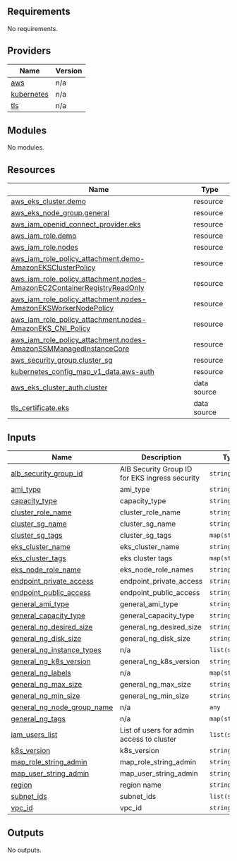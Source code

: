 <!-- BEGIN_TF_DOCS -->
## Requirements

No requirements.

## Providers

| Name | Version |
|------|---------|
| <a name="provider_aws"></a> [aws](#provider\_aws) | n/a |
| <a name="provider_kubernetes"></a> [kubernetes](#provider\_kubernetes) | n/a |
| <a name="provider_tls"></a> [tls](#provider\_tls) | n/a |

## Modules

No modules.

## Resources

| Name | Type |
|------|------|
| [aws_eks_cluster.demo](https://registry.terraform.io/providers/hashicorp/aws/latest/docs/resources/eks_cluster) | resource |
| [aws_eks_node_group.general](https://registry.terraform.io/providers/hashicorp/aws/latest/docs/resources/eks_node_group) | resource |
| [aws_iam_openid_connect_provider.eks](https://registry.terraform.io/providers/hashicorp/aws/latest/docs/resources/iam_openid_connect_provider) | resource |
| [aws_iam_role.demo](https://registry.terraform.io/providers/hashicorp/aws/latest/docs/resources/iam_role) | resource |
| [aws_iam_role.nodes](https://registry.terraform.io/providers/hashicorp/aws/latest/docs/resources/iam_role) | resource |
| [aws_iam_role_policy_attachment.demo-AmazonEKSClusterPolicy](https://registry.terraform.io/providers/hashicorp/aws/latest/docs/resources/iam_role_policy_attachment) | resource |
| [aws_iam_role_policy_attachment.nodes-AmazonEC2ContainerRegistryReadOnly](https://registry.terraform.io/providers/hashicorp/aws/latest/docs/resources/iam_role_policy_attachment) | resource |
| [aws_iam_role_policy_attachment.nodes-AmazonEKSWorkerNodePolicy](https://registry.terraform.io/providers/hashicorp/aws/latest/docs/resources/iam_role_policy_attachment) | resource |
| [aws_iam_role_policy_attachment.nodes-AmazonEKS_CNI_Policy](https://registry.terraform.io/providers/hashicorp/aws/latest/docs/resources/iam_role_policy_attachment) | resource |
| [aws_iam_role_policy_attachment.nodes-AmazonSSMManagedInstanceCore](https://registry.terraform.io/providers/hashicorp/aws/latest/docs/resources/iam_role_policy_attachment) | resource |
| [aws_security_group.cluster_sg](https://registry.terraform.io/providers/hashicorp/aws/latest/docs/resources/security_group) | resource |
| [kubernetes_config_map_v1_data.aws-auth](https://registry.terraform.io/providers/hashicorp/kubernetes/latest/docs/resources/config_map_v1_data) | resource |
| [aws_eks_cluster_auth.cluster](https://registry.terraform.io/providers/hashicorp/aws/latest/docs/data-sources/eks_cluster_auth) | data source |
| [tls_certificate.eks](https://registry.terraform.io/providers/hashicorp/tls/latest/docs/data-sources/certificate) | data source |

## Inputs

| Name | Description | Type | Default | Required |
|------|-------------|------|---------|:--------:|
| <a name="input_alb_security_group_id"></a> [alb\_security\_group\_id](#input\_alb\_security\_group\_id) | AlB Security Group ID for EKS ingress security | `string` | n/a | yes |
| <a name="input_ami_type"></a> [ami\_type](#input\_ami\_type) | ami\_type | `string` | n/a | yes |
| <a name="input_capacity_type"></a> [capacity\_type](#input\_capacity\_type) | capacity\_type | `string` | n/a | yes |
| <a name="input_cluster_role_name"></a> [cluster\_role\_name](#input\_cluster\_role\_name) | cluster\_role\_name | `string` | n/a | yes |
| <a name="input_cluster_sg_name"></a> [cluster\_sg\_name](#input\_cluster\_sg\_name) | cluster\_sg\_name | `string` | n/a | yes |
| <a name="input_cluster_sg_tags"></a> [cluster\_sg\_tags](#input\_cluster\_sg\_tags) | cluster\_sg\_tags | `map(string)` | n/a | yes |
| <a name="input_eks_cluster_name"></a> [eks\_cluster\_name](#input\_eks\_cluster\_name) | eks\_cluster\_name | `string` | n/a | yes |
| <a name="input_eks_cluster_tags"></a> [eks\_cluster\_tags](#input\_eks\_cluster\_tags) | eks cluster tags | `map(string)` | n/a | yes |
| <a name="input_eks_node_role_name"></a> [eks\_node\_role\_name](#input\_eks\_node\_role\_name) | eks\_node\_role\_names | `string` | n/a | yes |
| <a name="input_endpoint_private_access"></a> [endpoint\_private\_access](#input\_endpoint\_private\_access) | endpoint\_private\_access | `string` | n/a | yes |
| <a name="input_endpoint_public_access"></a> [endpoint\_public\_access](#input\_endpoint\_public\_access) | endpoint\_public\_access | `string` | n/a | yes |
| <a name="input_general_ami_type"></a> [general\_ami\_type](#input\_general\_ami\_type) | general\_ami\_type | `string` | n/a | yes |
| <a name="input_general_capacity_type"></a> [general\_capacity\_type](#input\_general\_capacity\_type) | general\_capacity\_type | `string` | n/a | yes |
| <a name="input_general_ng_desired_size"></a> [general\_ng\_desired\_size](#input\_general\_ng\_desired\_size) | general\_ng\_desired\_size | `string` | n/a | yes |
| <a name="input_general_ng_disk_size"></a> [general\_ng\_disk\_size](#input\_general\_ng\_disk\_size) | general\_ng\_disk\_size | `string` | n/a | yes |
| <a name="input_general_ng_instance_types"></a> [general\_ng\_instance\_types](#input\_general\_ng\_instance\_types) | n/a | `list(string)` | `[]` | no |
| <a name="input_general_ng_k8s_version"></a> [general\_ng\_k8s\_version](#input\_general\_ng\_k8s\_version) | general\_ng\_k8s\_version | `string` | n/a | yes |
| <a name="input_general_ng_labels"></a> [general\_ng\_labels](#input\_general\_ng\_labels) | n/a | `map(string)` | `{}` | no |
| <a name="input_general_ng_max_size"></a> [general\_ng\_max\_size](#input\_general\_ng\_max\_size) | general\_ng\_max\_size | `string` | n/a | yes |
| <a name="input_general_ng_min_size"></a> [general\_ng\_min\_size](#input\_general\_ng\_min\_size) | general\_ng\_min\_size | `string` | n/a | yes |
| <a name="input_general_ng_node_group_name"></a> [general\_ng\_node\_group\_name](#input\_general\_ng\_node\_group\_name) | n/a | `any` | n/a | yes |
| <a name="input_general_ng_tags"></a> [general\_ng\_tags](#input\_general\_ng\_tags) | n/a | `map(string)` | `{}` | no |
| <a name="input_iam_users_list"></a> [iam\_users\_list](#input\_iam\_users\_list) | List of users for admin access to cluster | `list(string)` | n/a | yes |
| <a name="input_k8s_version"></a> [k8s\_version](#input\_k8s\_version) | k8s\_version | `string` | n/a | yes |
| <a name="input_map_role_string_admin"></a> [map\_role\_string\_admin](#input\_map\_role\_string\_admin) | map\_role\_string\_admin | `string` | n/a | yes |
| <a name="input_map_user_string_admin"></a> [map\_user\_string\_admin](#input\_map\_user\_string\_admin) | map\_user\_string\_admin | `string` | n/a | yes |
| <a name="input_region"></a> [region](#input\_region) | region name | `string` | n/a | yes |
| <a name="input_subnet_ids"></a> [subnet\_ids](#input\_subnet\_ids) | subnet\_ids | `list(string)` | n/a | yes |
| <a name="input_vpc_id"></a> [vpc\_id](#input\_vpc\_id) | vpc\_id | `string` | n/a | yes |

## Outputs

No outputs.
<!-- END_TF_DOCS -->